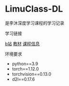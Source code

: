 # LimuClass-DL
是李沐深度学习课程的学习记录

学习链接

[b站](https://space.bilibili.com/1567748478/channel/seriesdetail?sid=358497) [教材](https://zh.d2l.ai/) [课程信息](https://courses.d2l.ai/zh-v2/)

环境要求
- python==3.9
- torch==1.12.0
- torchvision==0.13.0
- d2l==0.17.6